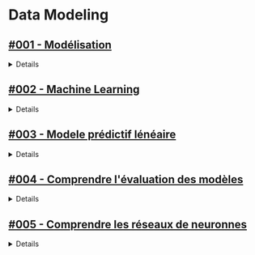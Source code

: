 # **Data Modeling**

## [#001 - Modélisation](https://openclassrooms.com/fr/courses/4525326-realisez-des-modelisations-de-donnees-performantes)

<details>
  <summary>Details</summary>
  Details
Partie 1 - Appréhendez la notion de modélisation

    1. Appréhendez les différents types de modélisation
    2. Découvrez le jeu de données de l'ozone
    3. Découvrez le jeu de données des maladies cardio-vasculaires
    4. Découvrez le jeu de données du blé

Partie 2 - Modélisez des données à l'aide de la régression linéaire simple

    1. Appréhendez le fonctionnement de la régression linéaire
    2. Appliquez la méthode des Moindres Carrés Ordinaires
    3. Calculez le coefficient de détermination
    4. Testez le modèle linéaire gaussien simple
    5. TP : Pratiquez la régression linéaire sur le jeu de données de l'ozone
    6. Entraînez-vous : déterminez la hauteur d'un arbre à l'aide d'une régression

Partie 3 - Modélisez des données à l'aide de la régression linéaire multiple

    1. Appréhendez le fonctionnement de la régression linéaire multiple
    2. Appliquez la méthode des Moindres Carrés Ordinaires
    3. Calculez le coefficient de détermination
    4. Testez le modèle linéaire gaussien multiple
    5. Analysez les résultats
    6. Sélectionnez automatiquement un modèle
    7. TP : Pratiquez la régression linéaire multiple sur le jeu de données de l'ozone
    8. Entraînez-vous : améliorez les prévisions de hauteur des arbres

Partie 4 - Effectuez une classification à l'aide de la régression logistique

    1. Appréhendez le fonctionnement de la régression logistique
    2. Estimez un modèle de régression logistique
    3. Analysez les résultats
    4. TP : Pratiquez la régression logistique sur le jeu de données des maladies cardio-vasculaires

    Quiz : Avez-vous compris les enjeux de la régression logistique ?

Partie 5 - Effectuez une analyse de la variance (ANOVA)

    1. Appréhendez le fonctionnement de l'analyse de la variance (ANOVA)
    2. Réalisez une analyse de la variance
    3. TP : Pratiquez l'analyse de la variance sur le jeu de données du blé

    Quiz : Avez-vous compris les enjeux de l'ANOVA ?


</details>

## [#002 - Machine Learning](https://openclassrooms.com/fr/courses/8063076-initiez-vous-au-machine-learning)

<details>
  <summary>Details</summary>
  Details
Partie 1 - Découvrez les grands principes du Machine Learning

    1. Tirez un maximum de ce cours
    2. Abordez le domaine d’application du Machine Learning
    3. Découvrez les notions de modèle et d’algorithme
    4. Passez d’une problématique business à la mise en production

    Quiz : Découvrir les grands principes du Machine Learning

Partie 2 - Manipulez les fonctions de base d'un modèle prédictif

    1. Évaluez la performance d’un modèle prédictif
    2. Découvrez le principe de la régression linéaire
    3. Classifiez les données avec la régression logistique
    4. Partitionnez les données avec k-means

    Quiz : Manipuler les fonctions de base d'un modèle prédictif

Partie 3 - Transformez vos jeux de données

    1. Comprenez le rôle central du jeu de données
    2. Améliorez un jeu de données
    3. Transformez les variables pour faciliter l’apprentissage du modèle

    Quiz : Transformer des jeux de données

Partie 4 - Optimisez les performances d’un modèle

    1. Améliorez le modèle
    2. Augmentez la robustesse de vos modèles
    3. Découvrez l'apprentissage d'ensemble avec les forêts aléatoires

    Quiz : Optimiser les performances d’un modèle


</details>

## [#003 - Modele prédictif lénéaire](https://openclassrooms.com/fr/courses/4444646-entrainez-un-modele-predictif-lineaire)

<details>
  <summary>Details</summary>
  Details

    Partie 1 - Prédisez des étiquettes quantitatives à l’aide d’une combinaison linéaire des variables
        1. Trouvez une combinaison linéaire de variables qui approxime leurs étiquettes
        2. Contrôlez la complexité de votre modèle
        3. Réduisez l’amplitude des poids affectés à vos variables
        4. Réduisez le nombre de variables utilisées par votre modèle
        5. TP - Comparez le comportement du lasso et de la régression ridge
        Quiz : Partie 1
    Partie 2 - Séparez linéairement vos observations
        1. Prédisez linéairement la probabilité de l’appartenance d’un point à une classe
        2. Maximisez la marge de séparation entre vos classes
        3. Classifiez vos données en plus de deux classes
        4. TP - Entraînez une régression logistique et une SVM linéaire
        5. Entraînez-vous à classer automatiquement des feuilles d’arbres
</details>

## [#004 - Comprendre l'évaluation des modèles ](https://openclassrooms.com/fr/courses/4444646-entrainez-un-modele-predictif-lineaire)

<details>
  <summary>Details</summary>
Partie 1 - Évaluez vos modèles sans sur-apprentissage

    1. Comprenez ce qui fait un bon modèle d’apprentissage
    2. Mettez en place un cadre de validation croisée
    3. TP – Sélectionnez le nombre de voisins dans un kNN
    4. Entraînez-vous : implémentez une validation croisée

Partie 2 - Évaluez un modèle de classification

    1. Évaluez un algorithme de classification qui retourne des valeurs binaires
    2. Évaluez un algorithme de classification qui retourne des scores
    3. Comparez votre algorithme à des approches de classification naïves

    Quiz : Partie 2

Partie 3 - Évaluez un modèle de régression

    1. Évaluez un algorithme de régression
    2. Comparez votre algorithme à des approches de régression naïves
    3. Entraînez-vous : sélectionnez le nombre de voisins dans un kNN pour une régression

</details>

## [#005 - Comprendre les réseaux de neuronnes](https://openclassrooms.com/fr/courses/5801891-initiez-vous-au-deep-learning)

<details>
  <summary>Details</summary>
  Details
Partie 1 - Identifiez les principes de base des réseaux de neurones artificiels

    1. Découvrez le neurone formel
    2. Explorez les réseaux de neurones en couches
    3. Initiez-vous aux autoencodeurs
    4. Construisez des réseaux profonds grâce aux couches convolutionnelles
    5. Construisez des modèles génératifs grâce aux réseaux de neurones

    Quiz : Testez vos connaissances sur le Deep Learning

Partie 2 - Découvrez les réseaux de neurones adaptés au traitement de séquences

    1. Initiez-vous aux problématiques liées au traitement de séquences
    2. Découvrez le fonctionnement des réseaux de neurones récurrents
    3. Maitrisez les algorithmes d'apprentissage des réseaux récurrents
    4. Découvrez les cellules à mémoire interne : les LSTM
    5. Construisez des architectures neuronales modulaires

    Quiz : Testez vos connaissances sur les modèles récurrents
</details>



